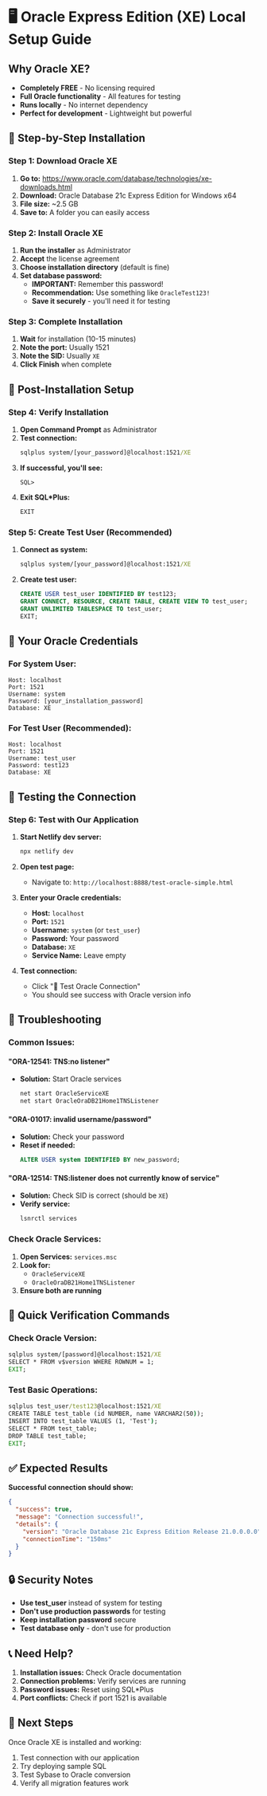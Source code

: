 # 🖥️ Oracle Express Edition (XE) Local Setup Guide

## **Why Oracle XE?**
- **Completely FREE** - No licensing required
- **Full Oracle functionality** - All features for testing
- **Runs locally** - No internet dependency
- **Perfect for development** - Lightweight but powerful

## **🚀 Step-by-Step Installation**

### **Step 1: Download Oracle XE**
1. **Go to:** https://www.oracle.com/database/technologies/xe-downloads.html
2. **Download:** Oracle Database 21c Express Edition for Windows x64
3. **File size:** ~2.5 GB
4. **Save to:** A folder you can easily access

### **Step 2: Install Oracle XE**
1. **Run the installer** as Administrator
2. **Accept** the license agreement
3. **Choose installation directory** (default is fine)
4. **Set database password:**
   - **IMPORTANT:** Remember this password!
   - **Recommendation:** Use something like `OracleTest123!`
   - **Save it securely** - you'll need it for testing

### **Step 3: Complete Installation**
1. **Wait** for installation (10-15 minutes)
2. **Note the port:** Usually 1521
3. **Note the SID:** Usually `XE`
4. **Click Finish** when complete

## **🔧 Post-Installation Setup**

### **Step 4: Verify Installation**
1. **Open Command Prompt** as Administrator
2. **Test connection:**
   ```cmd
   sqlplus system/[your_password]@localhost:1521/XE
   ```
3. **If successful, you'll see:**
   ```
   SQL>
   ```
4. **Exit SQL*Plus:**
   ```sql
   EXIT
   ```

### **Step 5: Create Test User (Recommended)**
1. **Connect as system:**
   ```cmd
   sqlplus system/[your_password]@localhost:1521/XE
   ```

2. **Create test user:**
   ```sql
   CREATE USER test_user IDENTIFIED BY test123;
   GRANT CONNECT, RESOURCE, CREATE TABLE, CREATE VIEW TO test_user;
   GRANT UNLIMITED TABLESPACE TO test_user;
   EXIT;
   ```

## **🔗 Your Oracle Credentials**

### **For System User:**
```
Host: localhost
Port: 1521
Username: system
Password: [your_installation_password]
Database: XE
```

### **For Test User (Recommended):**
```
Host: localhost
Port: 1521
Username: test_user
Password: test123
Database: XE
```

## **🧪 Testing the Connection**

### **Step 6: Test with Our Application**
1. **Start Netlify dev server:**
   ```bash
   npx netlify dev
   ```

2. **Open test page:**
   - Navigate to: `http://localhost:8888/test-oracle-simple.html`

3. **Enter your Oracle credentials:**
   - **Host:** `localhost`
   - **Port:** `1521`
   - **Username:** `system` (or `test_user`)
   - **Password:** Your password
   - **Database:** `XE`
   - **Service Name:** Leave empty

4. **Test connection:**
   - Click "🔗 Test Oracle Connection"
   - You should see success with Oracle version info

## **🔧 Troubleshooting**

### **Common Issues:**

#### **"ORA-12541: TNS:no listener"**
- **Solution:** Start Oracle services
  ```cmd
  net start OracleServiceXE
  net start OracleOraDB21Home1TNSListener
  ```

#### **"ORA-01017: invalid username/password"**
- **Solution:** Check your password
- **Reset if needed:**
  ```sql
  ALTER USER system IDENTIFIED BY new_password;
  ```

#### **"ORA-12514: TNS:listener does not currently know of service"**
- **Solution:** Check SID is correct (should be `XE`)
- **Verify service:**
  ```cmd
  lsnrctl services
  ```

### **Check Oracle Services:**
1. **Open Services:** `services.msc`
2. **Look for:**
   - `OracleServiceXE`
   - `OracleOraDB21Home1TNSListener`
3. **Ensure both are running**

## **🎯 Quick Verification Commands**

### **Check Oracle Version:**
```cmd
sqlplus system/[password]@localhost:1521/XE
SELECT * FROM v$version WHERE ROWNUM = 1;
EXIT;
```

### **Test Basic Operations:**
```cmd
sqlplus test_user/test123@localhost:1521/XE
CREATE TABLE test_table (id NUMBER, name VARCHAR2(50));
INSERT INTO test_table VALUES (1, 'Test');
SELECT * FROM test_table;
DROP TABLE test_table;
EXIT;
```

## **✅ Expected Results**

**Successful connection should show:**
```json
{
  "success": true,
  "message": "Connection successful!",
  "details": {
    "version": "Oracle Database 21c Express Edition Release 21.0.0.0.0",
    "connectionTime": "150ms"
  }
}
```

## **🔒 Security Notes**

- **Use test_user** instead of system for testing
- **Don't use production passwords** for testing
- **Keep installation password** secure
- **Test database only** - don't use for production

## **📞 Need Help?**

1. **Installation issues:** Check Oracle documentation
2. **Connection problems:** Verify services are running
3. **Password issues:** Reset using SQL*Plus
4. **Port conflicts:** Check if port 1521 is available

## **🎯 Next Steps**

Once Oracle XE is installed and working:
1. Test connection with our application
2. Try deploying sample SQL
3. Test Sybase to Oracle conversion
4. Verify all migration features work 